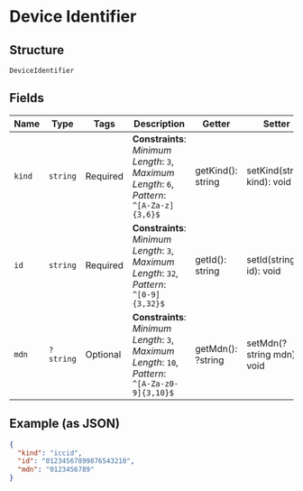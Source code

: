 
# Device Identifier

## Structure

`DeviceIdentifier`

## Fields

| Name | Type | Tags | Description | Getter | Setter |
|  --- | --- | --- | --- | --- | --- |
| `kind` | `string` | Required | **Constraints**: *Minimum Length*: `3`, *Maximum Length*: `6`, *Pattern*: `^[A-Za-z]{3,6}$` | getKind(): string | setKind(string kind): void |
| `id` | `string` | Required | **Constraints**: *Minimum Length*: `3`, *Maximum Length*: `32`, *Pattern*: `^[0-9]{3,32}$` | getId(): string | setId(string id): void |
| `mdn` | `?string` | Optional | **Constraints**: *Minimum Length*: `3`, *Maximum Length*: `10`, *Pattern*: `^[A-Za-z0-9]{3,10}$` | getMdn(): ?string | setMdn(?string mdn): void |

## Example (as JSON)

```json
{
  "kind": "iccid",
  "id": "01234567899876543210",
  "mdn": "0123456789"
}
```

